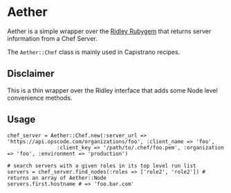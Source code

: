 # Aether

Aether is a simple wrapper over the [Ridley Rubygem](http://rubygems.org/gems/ridley) that returns
server information from a Chef Server.

The `Aether::Chef` class is mainly used in Capistrano recipes.


## Disclaimer

This is a thin wrapper over the Ridley interface that adds some Node level convenience methods.


## Usage

    chef_server = Aether::Chef.new(:server_url => 'https://api.opscode.com/organizations/foo', :client_name => 'foo',
                    :client_key => '/path/to/.chef/foo.pem', :organization => 'foo', :environment => 'production')

    # search servers with a given roles in its top level run list
    servers = chef_server.find_nodes(:roles => ['role2', 'role2']) # returns an array of Aether::Node
    servers.first.hostname # => 'foo.bar.com'
